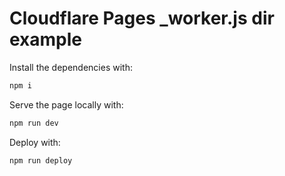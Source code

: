 # Cloudflare Pages _worker.js dir example

Install the dependencies with:
```sh
npm i
```

Serve the page locally with:
```sh
npm run dev
```

Deploy with:

```sh
npm run deploy
```

